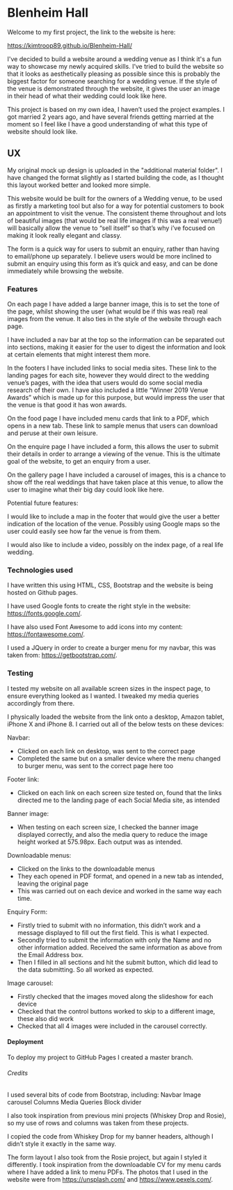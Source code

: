 # Blenheim Hall
 
Welcome to my first project, the link to the website is here:
 
https://kimtroop89.github.io/Blenheim-Hall/
 
I've decided to build a website around a wedding venue as I think it's a fun way to showcase my newly acquired skills. I’ve tried to build the website so that it looks as aesthetically pleasing as possible since this is probably the biggest factor for someone searching for a wedding venue. If the style of the venue is demonstrated through the website, it gives the user an image in their head of what their wedding could look like here.
 
This project is based on my own idea, I haven’t used the project examples. I got married 2 years ago, and have several friends getting married at the moment so I feel like I have a good understanding of what this type of website should look like.
 
## UX
 
My original mock up design is uploaded in the "additional material folder". I have changed the format slightly as I started building the code, as I thought this layout worked better and looked more simple.
 
This website would be built for the owners of a Wedding venue, to be used as firstly a marketing tool but also for a way for potential customers to book an appointment to visit the venue. The consistent theme throughout and lots of beautiful images (that would be real life images if this was a real venue!) will basically allow the venue to “sell itself” so that’s why i’ve focused on making it look really elegant and classy.
 
The form is a quick way for users to submit an enquiry, rather than having to email/phone up separately. I believe users would be more inclined to submit an enquiry using this form as it’s quick and easy, and can be done immediately while browsing the website.
 
 
 
### Features
 
On each page I have added a large banner image, this is to set the tone of the page, whilst showing the user (what would be if this was real) real images from the venue. It also ties in the style of the website through each page.
 
I have included a nav bar at the top so the information can be separated out into sections, making it easier for the user to digest the information and look at certain elements that might interest them more.
 
In the footers I have included links to social media sites. These link to the landing pages for each site, however they would direct to the wedding venue’s pages, with the idea that users would do some social media research of their own. I have also included a little “Winner 2019 Venue Awards” which is made up for this purpose, but would impress the user that the venue is that good it has won awards.
 
On the food page I have included menu cards that link to a PDF, which opens in a new tab. These link to sample menus that users can download and peruse at their own leisure.
 
On the enquire page I have included a form, this allows the user to submit their details in order to arrange a viewing of the venue. This is the ultimate goal of the website, to get an enquiry from a user.
 
On the gallery page I have included a carousel of images, this is a chance to show off the real weddings that have taken place at this venue, to allow the user to imagine what their big day could look like here.
 
Potential future features:
 
I would like to include a map in the footer that would give the user a better indication of the location of the venue. Possibly using Google maps so the user could easily see how far the venue is from them.
 
I would also like to include a video, possibly on the index page, of a real life wedding.
 
### Technologies used
 
I have written this using HTML, CSS, Bootstrap and the website is being hosted on Github pages.
 
I have used Google fonts to create the right style in the website: https://fonts.google.com/.
 
I have also used Font Awesome to add icons into my content: https://fontawesome.com/.
 
I used a JQuery in order to create a burger menu for my navbar, this was taken from: https://getbootstrap.com/.
 
 
### Testing
 
I tested my website on all available screen sizes in the inspect page, to ensure everything looked as I wanted. I tweaked my media queries accordingly from there.
 
I physically loaded the website from the link onto a desktop, Amazon tablet, iPhone X and iPhone 8. I carried out all of the below tests on these devices:
 
Navbar:
- Clicked on each link on desktop, was sent to the correct page
- Completed the same but on a smaller device where the menu changed to burger menu, was sent to the correct page here too

Footer link:
- Clicked on each link on each screen size tested on, found that the links directed me to the landing page of each Social Media site, as intended

Banner image:
- When testing on each screen size, I checked the banner image displayed correctly, and also the media query to reduce the image height worked at 575.98px. Each output was as intended.

Downloadable menus:
- Clicked on the links to the downloadable menus
- They each opened in PDF format, and opened in a new tab as intended, leaving the original page
- This was carried out on each device and worked in the same way each time.

Enquiry Form:
- Firstly tried to submit with no information, this didn’t work and a message displayed to fill out the first field. This is what I expected.
- Secondly tried to submit the information with only the Name and no other information added. Received the same information as above from the Email Address box.
- Then I filled in all sections and hit the submit button, which did lead to the data submitting. So all worked as expected.

Image carousel:
- Firstly checked that the images moved along the slideshow for each device 
- Checked that the control buttons worked to skip to a different image, these also did work
- Checked that all 4 images were included in the carousel correctly.
 
#### Deployment
 
To deploy my project to GitHub Pages I created a master branch.
 
 
###### Credits
 
I used several bits of code from Bootstrap, including:
Navbar
Image carousel
Columns
Media Queries
Block divider
 
I also took inspiration from previous mini projects (Whiskey Drop and Rosie), so my use of rows and columns was taken from these projects. 
 
I copied the code from Whiskey Drop for my banner headers, although I didn’t style it exactly in the same way.
 
The form layout I also took from the Rosie project, but again I styled it differently. I took inspiration from the downloadable CV for my menu cards where I have added a link to menu PDFs.
The photos that I used in the website were from https://unsplash.com/ and https://www.pexels.com/.

 


